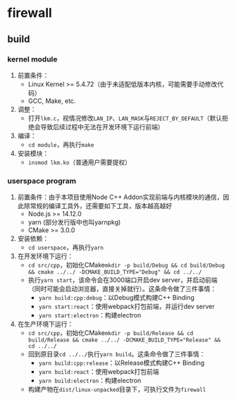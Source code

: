 # firewall

## build

### kernel module

1. 前置条件：
    * Linux Kernel >= 5.4.72（由于未适配低版本内核，可能需要手动修改代码）
    * GCC, Make, etc.
2. 调整：
    * 打开`lkm.c`，视情况修改`LAN_IP`、`LAN_MASK`与`REJECT_BY_DEFAULT`（默认拒绝会导致后续过程中无法在开发环境下运行前端）
3. 编译：
    * `cd module`，再执行`make`
4. 安装模块：
    * `insmod lkm.ko`（普通用户需要提权）

### userspace program

1. 前置条件：由于本项目使用Node C++ Addon实现前端与内核模块的通信，因此除常规的编译工具外，还需要如下工具，版本越高越好
    * Node.js >= 14.12.0
    * yarn (部分发行版中也叫yarnpkg)
    * CMake >= 3.0.0
2. 安装依赖：
    * `cd userspace`，再执行`yarn`
3. 在开发环境下运行：
    * `cd src/cpp`，初始化CMake`mkdir -p build/Debug && cd build/Debug && cmake ../../ -DCMAKE_BUILD_TYPE="Debug" && cd ../../`
    * 执行`yarn start`，该命令会在3000端口开启dev server，并启动前端（同时可能会启动浏览器，直接关掉就行）。这条命令做了三件事情：
        * `yarn build:cpp:debug`：以Debug模式构建C++ Binding
        * `yarn start:react`：使用webpack打包前端，并运行dev server
        * `yarn start:electron`：构建electron
4. 在生产环境下运行：
    * `cd src/cpp`，初始化CMake`mkdir -p build/Release && cd build/Release && cmake ../../ -DCMAKE_BUILD_TYPE="Release" && cd ../../`
    * 回到原目录`cd ../../`执行`yarn build`。这条命令做了三件事情：
        * `yarn build:cpp:release`：以Release模式构建C++ Binding
        * `yarn build:react`：使用webpack打包前端
        * `yarn build:electron`：构建electron
    * 构建产物在`dist/linux-unpacked`目录下，可执行文件为`firewall`